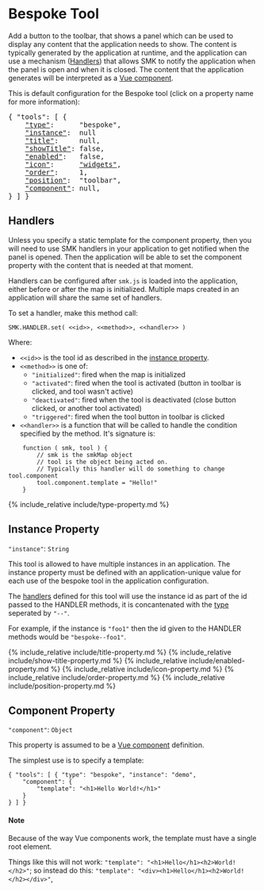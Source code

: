 # Bespoke Tool

Add a button to the toolbar, that shows a panel which can be used to display any content that the application needs to show.
The content is typically generated by the application at runtime, and the application can use a mechanism ([Handlers](#handlers)) that allows SMK to notify the application when the panel is open and when it is closed.
The content that the application generates will be interpreted as a [Vue component](https://vuejs.org/v2/guide/components.html).

This is default configuration for the Bespoke tool (click on a property name for more information):
<pre>
{ "tools": [ {
    <a href="#type-property"     >"type"</a>:      "bespoke",
    <a href="#instance-property" >"instance"</a>:  null
    <a href="#title-property"    >"title"</a>:     null,
    <a href="#showtitle-property">"showTitle"</a>: false,
    <a href="#enabled-property"  >"enabled"</a>:   false,
    <a href="#icon-property"     >"icon"</a>:      <a href="https://material.io/tools/icons/?icon=help" target="material">"widgets"</a>,
    <a href="#order-property"    >"order"</a>:     1,
    <a href="#position-property" >"position"</a>:  "toolbar",
    <a href="#component-property">"component"</a>: null,
} ] }
</pre>

## Handlers

Unless you specify a static template for the component property, then you will need to use SMK handlers in your application to get notified when the panel is opened.
Then the application will be able to set the component property with the content that is needed at that moment.

Handlers can be configured after `smk.js` is loaded into the application, either before or after the map is initialized.
Multiple maps created in an application will share the same set of handlers.

To set a handler, make this method call:

    SMK.HANDLER.set( <<id>>, <<method>>, <<handler>> )

Where:

- `<<id>>` is the tool id as described in the [instance property](#instance-property).
- `<<method>>` is one of:
    - `"initialized"`: fired when the map is initialized
    - `"activated"`: fired when the tool is activated (button in toolbar is clicked, and tool wasn't active)
    - `"deactivated"`: fired when the tool is deactivated (close button clicked, or another tool activated)
    - `"triggered"`: fired when the tool button in toolbar is clicked
- `<<handler>>` is a function that will be called to handle the condition specified by the method. It's signature is:
```
    function ( smk, tool ) {
        // smk is the smkMap object
        // tool is the object being acted on.
        // Typically this handler will do something to change tool.component
        tool.component.template = "Hello!"
    }
```

{% include_relative include/type-property.md %}


## Instance Property
`"instance"`: `String`

This tool is allowed to have multiple instances in an application.
The instance property must be defined with an application-unique value for each use of the bespoke tool in the application configuration.

The [handlers](#handlers) defined for this tool will use the instance id as part of the id passed to the HANDLER methods, it is concantenated with the [type](#type-property) seperated by `"--"`.

For example, if the instance is `"foo1"` then the id given to the HANDLER methods would be `"bespoke--foo1"`.


{% include_relative include/title-property.md %}
{% include_relative include/show-title-property.md %}
{% include_relative include/enabled-property.md %}
{% include_relative include/icon-property.md %}
{% include_relative include/order-property.md %}
{% include_relative include/position-property.md %}


## Component Property
`"component"`: `Object`

This property is assumed to be a [Vue component](https://vuejs.org/v2/guide/components.html) definition.

The simplest use is to specify a template:
```
{ "tools": [ { "type": "bespoke", "instance": "demo",
    "component": {
        "template": "<h1>Hello World!</h1>"
    }
} ] }
```

#### Note

Because of the way Vue components work, the template must have a single root element.

Things like this will not work: `"template": "<h1>Hello</h1><h2>World!</h2>"`;
so instead do this: `"template": "<div><h1>Hello</h1><h2>World!</h2></div>"`,
